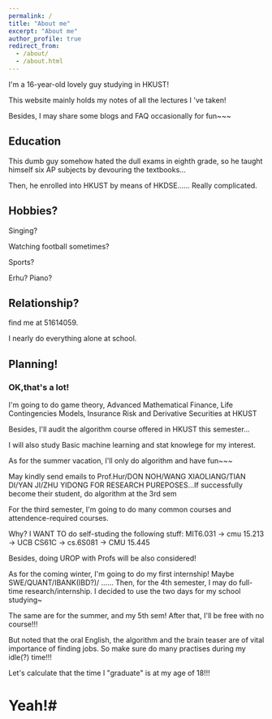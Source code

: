 ```yaml
---
permalink: /
title: "About me"
excerpt: "About me"
author_profile: true
redirect_from: 
  - /about/
  - /about.html
---
```

<p></p>
I'm a 16-year-old lovely guy studying in HKUST!
<p></p>
This website mainly holds my notes of all the lectures I 've taken!
<p></p>
Besides, I may share some blogs and FAQ occasionally for fun~~~

## Education 

This dumb guy somehow hated the dull exams in eighth grade, so he taught himself six AP subjects by devouring the textbooks…
<p></p>
Then, he enrolled into HKUST by means of HKDSE...... Really complicated.

## Hobbies?
Singing?
<p></p>
Watching football sometimes?
<p></p>
Sports?
<p></p>
Erhu? Piano?


## Relationship?
find me at 51614059. 
<p></p>
I nearly do everything alone at school.

## Planning!
### OK,that's a lot!
I'm going to do game theory, Advanced Mathematical Finance, Life Contingencies Models, Insurance Risk and Derivative Securities at HKUST
<p></p>
Besides, I'll audit the algorithm course offered in HKUST this semester...
<p></p>
I will also study Basic machine learning and stat knowlege for my interest. 

As for the summer vacation, I'll only do algorithm and have fun~~~ 
<p></p>
May kindly send emails to Prof.Hur/DON NOH/WANG XIAOLIANG/TIAN DI/YAN JI/ZHU YIDONG FOR RESEARCH PUREPOSES...If successfully become their student, do algorithm at the 3rd sem

For the third semester, I'm going to do many common courses and attendence-required courses. 
<p></p>
Why? I WANT TO do self-studing the following stuff: MIT6.031 -> cmu 15.213 -> UCB CS61C -> cs.6S081 -> CMU 15.445 

Besides, doing UROP with Profs will be also considered!

As for the coming winter, I'm going to do my first internship! Maybe SWE/QUANT/IBANK(IBD?)/ ......
Then, for the 4th semester, I may do full-time research/internship. I decided to use the two days for my school studying~
<p></p>
The same are for the summer, and my 5th sem! After that, I'll be free with no course!!!
<p></p>
But noted that the oral English, the algorithm and the brain teaser are of vital importance of finding jobs.
So make sure do many practises during my idle(?) time!!!

Let's calculate that the time I "graduate" is at my age of 18!!!




# Yeah!#
